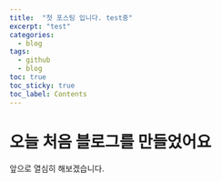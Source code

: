 ```yaml
---
title:  "첫 포스팅 입니다. test중"
excerpt: "test"
categories: 
  - blog
tags:
  - github
  - blog
toc: true
toc_sticky: true
toc_label: Contents
---
```


# 오늘 처음 블로그를 만들었어요

앞으로 열심히 해보겠습니다.
